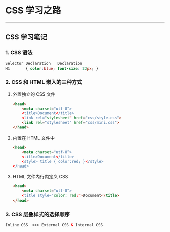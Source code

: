 # CSS 学习之路

---

## CSS 学习笔记

### 1. CSS 语法

```css
Selector Declaration   Declaration
H1       { color:blue; font-size: 12px; }
```

### 2. CSS 和 HTML 嵌入的三种方式

1. 外置独立的 CSS 文件

    ```HTML
    <head>
        <meta charset="utf-8”>
        <title>Document</title>
        <link rel="stylesheet" href="css/style.css">
        <link rel="stylesheet" href="css/mini.css">
    </head>
    ```

2. 内置在 HTML 文件中

    ```HTML
    <head>
        <meta charset="utf-8”>
        <title>Document</title>
        <style> title { color:red; }</style>
    </head>
    ```

3. HTML 文件内行内定义 CSS

    ```HTML
    <head>
        <meta charset="utf-8”>
        <title style="color: red;">Document</title>
    </head>
    ```

### 3. CSS 层叠样式的选择顺序

```HTML
Inline CSS  >>> External CSS & Internal CSS
```
